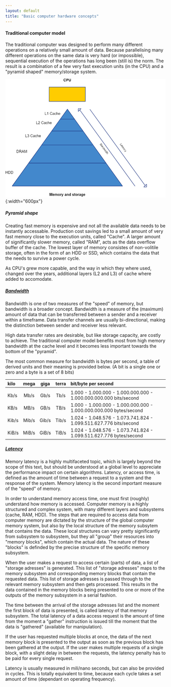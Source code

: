 ```yaml
---
layout: default
title: "Basic computer hardware concepts"
--- 
```


#### Traditional computer model

The traditional computer was designed to perform many different operations on a relatively small amount of data. Because parallelising many different operations on the same data is very hard (or impossible), sequential execution of the operations has long been (still is) the norm. The result is a combination of a few very fast execution units (in the CPU) and a "pyramid shaped" memory/storage system. 

![Piramid](../image/Traditional-computer.png){:width="600px"}

##### Pyramid shape

Creating fast memory is expensive and not all the available data needs to be instantly accessable. Production cost savings led to a small amount of very fast memory close to the execution units, called "Cache". A larger amount of significantly slower memory, called "RAM", acts as the data overflow buffer of the cache. The lowest layer of memory consistes of non-volitile storage, often in the form of an HDD or SSD, which contains the data that the needs to survive a power cycle.

As CPU's grew more capable, and the way in which they where used, changed over the years, additional layers (L2 and L3) of cache where added to accomodate.

##### [Bandwidth](https://en.wikipedia.org/wiki/Bandwidth_%28computing%29)

Bandwidth is one of two measures of the "speed" of memory, but bandwidth is a broader concept. Bandwidth is a measure of the (maximum) amount of data that can be transferred between a sender and a receiver within a timeframe. Data transfer channels are usually bi-directional, making the distinction between sender and receiver less relevant.

High data transfer rates are desirable, but like storage capacity, are costly to achieve. The traditional computer model benefits most from high memory bandwidth at the cache level and it becomes less important towards the bottom of the "pyramid".

The most common measure for bandwidth is bytes per second, a table of derived units and their meaning is provided below. (A bit is a single one or zero and a byte is a set of 8 bits)

| kilo  | mega  | giga  | terra | bit/byte per second                                                |
|:------|:-----:|:-----:|:-----:|:-------------------------------------------------------------------|
|       |       |       |       |                                                                    |
| Kb/s  | Mb/s  | Gb/s  | Tb/s  | 1.000 - 1.000.000 - 1.000.000.000 - 1.000.000.000.000 bits/second  |
| KB/s  | MB/s  | GB/s  | TB/s  | 1.000 - 1.000.000 - 1.000.000.000 - 1.000.000.000.000 bytes/second |
| Kib/s | Mib/s | Gib/s | Tib/s | 1.024 - 1.048.576 - 1.073.741.824 - 1.099.511.627.776 bits/second  |
| KiB/s | MiB/s | GiB/s | TiB/s | 1.024 - 1.048.576 - 1.073.741.824 - 1.099.511.627.776 bytes/second |

##### [Latency](https://en.wikipedia.org/wiki/Latency_%28engineering%29)

Memory latency is a highly multifaceted topic, which is largely beyond the scope of this text, but should be understood at a global level to appreciate the performance impact on certain algorithms. Latency, or access time, is defined as the amount of time between a request to a system and the response of the system. Memory latency is the second important measure of the "speed" of memory.

In order to understand memory access time, one must first (roughly) understand how memory is accessed. Computer memory is a highly structured and complex system, with many different layers and subsystems (cache, RAM, HDD). The steps that are required to access data from computer memory are dictated by the structure of the global computer memory system, but also by the local structure of the memory subsytem that contains the data. These local structures can vary pretty significantly from subsystem to subsystem, but they all "group" their resources into "memory blocks", which contain the actual data. The nature of these "blocks" is definded by the precise structure of the specific memory subsystem.

When the user makes a request to access certain (parts) of data, a list of "storage adresses" is generated. This list of "storage adresses" maps to the memory subsystem and corresponding memory blocks that contain the requested data. This list of storage adresses is passed through to the relevant memory subsystem and then gets processed. This results in the data contained in the memory blocks being presented to one or more of the outputs of the memory subsystem in a serial fashion.

The time between the arrival of the storage adresses list and the moment the first block of data is presented, is called latency of that memory subsystem. The total latency of a data access request is the amount of time from the moment a "gather" instruction is issued till the moment that the data is "gathered" (available for manipulation). 

If the user has requested multiple blocks at once, the data of the next memory block is presented to the output as soon as the previous block has been gathered at the output. If the user makes multiple requests of a single block, with a slight delay in between the requests, the latency penalty has to be paid for every single request.

Latency is usually measured in mili/nano seconds, but can also be provided in cycles. This is totally equivalent to time, because each cycle takes a set amount of time (dependant on operating frequency).